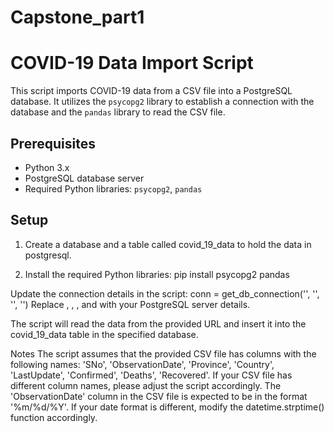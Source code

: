 # Capstone_part1

# COVID-19 Data Import Script

This script imports COVID-19 data from a CSV file into a PostgreSQL database. It utilizes the `psycopg2` library to establish a connection with the database and the `pandas` library to read the CSV file.

## Prerequisites

- Python 3.x
- PostgreSQL database server
- Required Python libraries: `psycopg2`, `pandas`

## Setup

1. Create a database and a table called covid_19_data to hold the data in postgresql.
   
3. Install the required Python libraries:
   pip install psycopg2 pandas

Update the connection details in the script:
  conn = get_db_connection('<host>', '<database>', '<user>', '<password>')
  Replace <host>, <database>, <user>, and <password> with your PostgreSQL server details.
  
The script will read the data from the provided URL and insert it into the covid_19_data table in the specified database.

Notes The script assumes that the provided CSV file has columns with the following names: 'SNo', 'ObservationDate', 'Province', 'Country', 'LastUpdate', 'Confirmed', 'Deaths', 'Recovered'. If your CSV file has different column names, please adjust the script accordingly.
The 'ObservationDate' column in the CSV file is expected to be in the format '%m/%d/%Y'. If your date format is different, modify the datetime.strptime() function accordingly.
